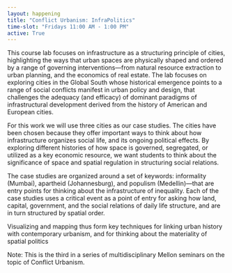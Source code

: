 ```yaml
---
layout: happening
title: "Conflict Urbanism: InfraPolitics"
time-slot: "Fridays 11:00 AM - 1:00 PM"
active: True
---
```


This course lab focuses on infrastructure as a structuring principle of cities, highlighting the ways that urban spaces are physically shaped and ordered by a range of governing interventions—from natural resource extraction to urban planning, and the economics of real estate. The lab focuses on exploring cities in the Global South whose historical emergence points to a range of social conflicts manifest in urban policy and design, that challenges the adequacy (and efficacy) of dominant paradigms of infrastructural development derived from the history of American and European cities.

For this work we will use three cities as our case studies. The cities have been chosen because they offer important ways to think about how infrastructure organizes social life, and its ongoing political effects. By exploring different histories of how space is governed, segregated, or utilized as a key economic resource, we want students to think about the significance of space and spatial regulation in structuring social relations.

The case studies are organized around a set of keywords: informality (Mumbai), apartheid (Johannesburg), and populism (Medellin)—that are entry points for thinking about the infrastructure of inequality. Each of the case studies uses a critical event as a point of entry for asking how land, capital, government, and the social relations of daily life structure, and are in turn structured by spatial order.

Visualizing and mapping thus form key techniques for linking urban history with contemporary urbanism, and for thinking about the materiality of spatial politics

Note: This is the third in a series of multidisciplinary Mellon seminars on the topic of Conflict Urbanism.


